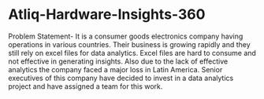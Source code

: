# Atliq-Hardware-Insights-360

Problem Statement-
It is a consumer goods electronics company having operations in various countries. Their business is growing rapidly and they still rely on excel files for data analytics. Excel files are hard to consume and not effective in generating insights. Also due to the lack of effective analytics the company faced a major loss in Latin America.
Senior executives of this company have decided to invest in a data analytics project and have assigned a team for this work.
